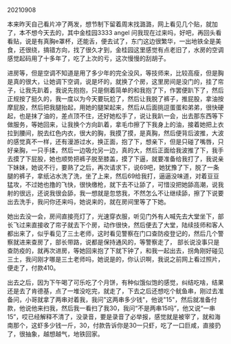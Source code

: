 20210908

本来昨天自己看片冲了两发，想节制下留着周末找潞潞，网上看见几个贴，就加了，本不想今天去的，其中金桂园3333 angel 问我现在过来吗，好吧，再回头看看贴，说是有真胸e罩杯，还能舌，便去试了，东门这边很繁华，一出地铁全是美食，还很绕，搞错方向，找了很久才到，金桂园这里感觉有点老旧了，水房的空调感觉起码用了十多年了，吃了上次的亏，这次慢慢的刮胡子。

进房等，但是空调不知道是用了多少年的完全没风，等技师来，比较高瘦，但是胸是真的很大，让她调下空调，说是坏的，就换了个房，这里房间是没门的，挂了帘子，让我先趴着，我说先抱抱，只是侧着简单的和我抱了下，作罢便趴下了，然后正规按了挺久的，我一度以为今天要玩尬了，然后让我脱了裤子，推屁股，拿油按摩屁股，然后把我腿抬起，用她的腿架起来，然后从后面挑逗蛋蛋和弟弟，很快硬起，也是抹了油的，差点顶不住，还好她松手了，说让我趴一会，出去那东西等下做服务，等她回来，让我换个方向趴着，拿毛巾擦了下我身上的油，接着她把上衣拉到腰间，脱去红色内衣，很大的胸，我摸了摸，是真胸，然后便背后波推，大波的感觉真不一样，还有漫游过水，换正面，抱了下，想亲下，但是只碰了嘴唇，只好亲胸，一只手揉，然后一边吸允另一边，真的大，然后正面给我波推了下，我手去摸了下屁股，她也顺势把裤子脱至膝盖，摸了下逼，就要准备给我打了，我说亲下妹妹，她说不行，要熟了之后，再次请求下，说69吧，她犹豫了下，脱了一条腿的裤子，拿纸沾水洗了洗，坐了上来，然后69给我打，逼逼没味道，对着豆豆猛攻，不过她也撸的飞快，很快缴枪，就下去不让舔了，可惜没把她舔高潮，说我射的很远，还说我很会舔，我一想就是忽悠我，不然怎么不让继续舔，擦了下说要出去洗手，我问你还来吗，她说来的，就在房间里等了下她。

 她出去没一会，房间直接亮灯了，光速穿衣服，听见门外有人喊先去大堂坐下，部长飞过来直接收了帘子就去下个房，动作很快，然后便去了大堂，陆续技师和客人都出来了，似乎看见了三土老师，这时看见警察在门口查防疫登记的，然后几个警察就进来查房了，部长带路，说都是保持通风的，等警察走了， 部长说没事只是查防疫的，就再次进房，等她回来抱了下就下钟了，和我一起出去，拐角刚好碰见三土，我问刚才哪是三土老师吗，她说是的，你认识啊，我说之前网上看过照片，便走了，付款410。

出去之后，因为下午喝了可乐吃了个月饼，有种似饿似饱的感觉，纠结吃啥，结果还是去了肯德基，点了一堆没吃完，就走了，下去之后还想吃个鱿鱼串，刚过去准备问，小哥就拿了两串对着我，我问"这两串多少钱"，他说"15"，然后就准备付款，他说他来扫我，然后我一看扫了我30，我问“不是两串15吗”，他又说“一串15”，哎已经解释不清了，没录音，要是录音了必举报，感觉就是被宰了，就和海南那个，这虾多少钱一斤，30，付款告诉你是30一只虾，吃了一口巨咸，直接扔了，很抽象，越想越气，地铁回家。